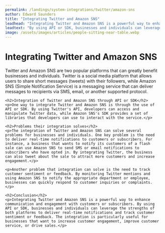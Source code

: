 ```yaml
---
permalink: /landings/system-integrations/twitter/amazon-sns
author: Edward Saunders
title: "Integrating Twitter and Amazon SNS"
leadhead: "Integrating Twitter and Amazon SNS is a powerful way to enhance communication and engagement with customers or subscribers"
leadtext: "By using API or SDK, businesses and individuals can leverage the strengths of both platforms to deliver real-time notifications and track customer sentiment or feedback. The integration is particularly useful for businesses that want to increase customer engagement, improve customer service, or drive sales."
image: /assets/images/articles/people-sitting-near-table.webp
---
```

<div class="arttext">	<h1>Integrating Twitter and Amazon SNS</h1>
	<p>Twitter and Amazon SNS are two popular platforms that can greatly benefit businesses and individuals. Twitter is a social media platform that allows users to share short messages (tweets) with their followers, while Amazon SNS (Simple Notification Service) is a messaging service that can deliver messages to recipients via SMS, email, or another supported protocol.</p> 

	<h2>Integration of Twitter and Amazon SNS through API or SDK</h2>
	<p>One way to integrate Twitter and Amazon SNS is through the use of API or SDK. By using Twitter's API, developers can access and manipulate Twitter data, while Amazon SNS's SDK provides a set of libraries that developers can use to interact with the service.</p>

	<h2>Problems their integration solves</h2>
	<p>The integration of Twitter and Amazon SNS can solve several problems for businesses and individuals. One key problem is the need to deliver real-time notifications to customers or subscribers. For instance, a business that wants to notify its customers of a flash sale can use Amazon SNS to send SMS or email notifications to subscribers who have opted in. By integrating Twitter, the business can also tweet about the sale to attract more customers and increase engagement.</p>

	<p>Another problem that integration can solve is the need to track customer sentiment or feedback. By monitoring Twitter mentions and using Amazon SNS to notify the appropriate department or employee, businesses can quickly respond to customer inquiries or complaints.</p>

	<h2>Conclusion</h2>
	<p>Integrating Twitter and Amazon SNS is a powerful way to enhance communication and engagement with customers or subscribers. By using API or SDK, businesses and individuals can leverage the strengths of both platforms to deliver real-time notifications and track customer sentiment or feedback. The integration is particularly useful for businesses that want to increase customer engagement, improve customer service, or drive sales.</p>
</div>